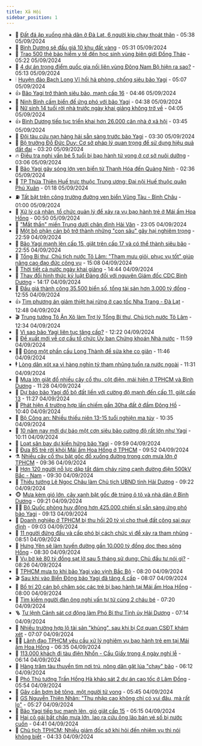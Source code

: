 ```yaml
---
title: Xã Hội
sidebar_position: 1
---
```


<!-- dantri-xa-hoi:START -->
- 🫣 [Đất đá ập xuống nhà dân ở Đà Lạt, 6 người kịp chạy thoát thân](https://dantri.com.vn/xa-hoi/dat-da-ap-xuong-nha-dan-o-da-lat-6-nguoi-kip-chay-thoat-than-20240905121552399.htm) - 05:38 05/09/2024
- 💼 [Bình Dương sẽ đấu giá 10 khu đất vàng](https://dantri.com.vn/xa-hoi/binh-duong-se-dau-gia-10-khu-dat-vang-20240905113302595.htm) - 05:31 05/09/2024
- 🎊 [Trao 500 thẻ bảo hiểm y tế đến học sinh vùng biên giới Đồng Tháp](https://dantri.com.vn/tam-long-nhan-ai/trao-500-the-bao-hiem-y-te-den-hoc-sinh-vung-bien-gioi-dong-thap-20240905100830141.htm) - 05:22 05/09/2024
- 🙉 [4 dự án trọng điểm quốc gia nối liên vùng Đông Nam Bộ hiện ra sao?](https://dantri.com.vn/xa-hoi/4-du-an-trong-diem-quoc-gia-noi-lien-vung-dong-nam-bo-hien-ra-sao-20240903162430948.htm) - 05:13 05/09/2024
- 🕯 [Huyện đảo Bạch Long Vĩ hối hả phòng, chống siêu bão Yagi](https://dantri.com.vn/xa-hoi/huyen-dao-bach-long-vi-hoi-ha-phong-chong-sieu-bao-yagi-20240905115715366.htm) - 05:07 05/09/2024
- 👍 [Bão Yagi trở thành siêu bão, mạnh cấp 16](https://dantri.com.vn/xa-hoi/bao-yagi-tro-thanh-sieu-bao-manh-cap-16-20240905114237410.htm) - 04:46 05/09/2024
- 🤖 [Ninh Bình cấm biển đế ứng phó với bão Yagi](https://dantri.com.vn/xa-hoi/ninh-binh-cam-bien-de-ung-pho-voi-bao-yagi-20240905111610893.htm) - 04:38 05/09/2024
- 🙉 [Nữ sinh 14 tuổi rời nhà trước ngày khai giảng không trở về](https://dantri.com.vn/xa-hoi/nu-sinh-14-tuoi-roi-nha-truoc-ngay-khai-giang-khong-tro-ve-20240905103115513.htm) - 04:05 05/09/2024
- 👍 [Bình Dương tiếp tục triển khai hơn 26.000 căn nhà ở xã hội](https://dantri.com.vn/xa-hoi/binh-duong-tiep-tuc-trien-khai-hon-26000-can-nha-o-xa-hoi-20240905101940971.htm) - 03:45 05/09/2024
- 🗽 [Đội tàu cứu nạn hàng hải sẵn sàng trước bão Yagi](https://dantri.com.vn/xa-hoi/doi-tau-cuu-nan-hang-hai-san-sang-truoc-bao-yagi-20240905102417787.htm) - 03:30 05/09/2024
- 🗽 [Bộ trưởng Đỗ Đức Duy: Cơ sở pháp lý quan trọng để sử dụng hiệu quả đất đai](https://dantri.com.vn/xa-hoi/bo-truong-do-duc-duy-co-so-phap-ly-quan-trong-de-su-dung-hieu-qua-dat-dai-20240905095537417.htm) - 03:20 05/09/2024
- 🔥 [Điều tra nghi vấn bé 5 tuổi bị bạo hành tử vong ở cơ sở nuôi dưỡng](https://dantri.com.vn/xa-hoi/dieu-tra-nghi-van-be-5-tuoi-bi-bao-hanh-tu-vong-o-co-so-nuoi-duong-20240905094705062.htm) - 03:06 05/09/2024
- 🦒 [Bão Yagi gây sóng lớn ven biển từ Thanh Hóa đến Quảng Ninh](https://dantri.com.vn/xa-hoi/bao-yagi-gay-song-lon-ven-bien-tu-thanh-hoa-den-quang-ninh-20240905093106292.htm) - 02:36 05/09/2024
- 🧐 [TP Thừa Thiên Huế trực thuộc Trung ương: Đại nội Huế thuộc quận Phú Xuân](https://dantri.com.vn/xa-hoi/tp-thua-thien-hue-truc-thuoc-trung-uong-dai-noi-hue-thuoc-quan-phu-xuan-20240905065939522.htm) - 01:18 05/09/2024
- ⛽️ [Tất bật trên công trường đường ven biển Vũng Tàu - Bình Châu](https://dantri.com.vn/xa-hoi/tat-bat-tren-cong-truong-duong-ven-bien-vung-tau-binh-chau-20240904001547967.htm) - 01:00 05/09/2024
- 🚀 [Xử lý cá nhân, tổ chức quản lý để xảy ra vụ bạo hành trẻ ở Mái ấm Hoa Hồng](https://dantri.com.vn/xa-hoi/xu-ly-ca-nhan-to-chuc-quan-ly-de-xay-ra-vu-bao-hanh-tre-o-mai-am-hoa-hong-20240905071144311.htm) - 00:50 05/09/2024
- 🦒 [&quot;Mắt thần&quot; miền Trung dưới chân đỉnh Hải Vân](https://dantri.com.vn/xa-hoi/mat-than-mien-trung-duoi-chan-dinh-hai-van-20240903220927794.htm) - 23:05 04/09/2024
- 🦅 [Một bộ phận cán bộ trở thành những &quot;con sâu&quot; gây hại nghiêm trọng](https://dantri.com.vn/xa-hoi/mot-bo-phan-can-bo-tro-thanh-nhung-con-sau-gay-hai-nghiem-trong-20240904222849220.htm) - 22:59 04/09/2024
- 🚀 [Bão Yagi mạnh lên cấp 15, giật trên cấp 17 và có thể thành siêu bão](https://dantri.com.vn/xa-hoi/bao-yagi-manh-len-cap-15-giat-tren-cap-17-va-co-the-thanh-sieu-bao-20240905054334863.htm) - 22:55 04/09/2024
- 🦅 [Tổng Bí thư, Chủ tịch nước Tô Lâm: &quot;Tham mưu giỏi, phục vụ tốt&quot; giúp nâng cao đạo đức công vụ](https://dantri.com.vn/xa-hoi/tong-bi-thu-chu-tich-nuoc-to-lam-tham-muu-gioi-phuc-vu-tot-giup-nang-cao-dao-duc-cong-vu-20240904220819410.htm) - 15:08 04/09/2024
- 🤠 [Thời tiết cả nước ngày khai giảng](https://dantri.com.vn/xa-hoi/thoi-tiet-ca-nuoc-ngay-khai-giang-20240904211614050.htm) - 14:44 04/09/2024
- 💄 [Thay đổi hình thức kỷ luật Đảng đối với nguyên Giám đốc CDC Bình Dương](https://dantri.com.vn/xa-hoi/thay-doi-hinh-thuc-ky-luat-dang-doi-voi-nguyen-giam-doc-cdc-binh-duong-20240904211329922.htm) - 14:17 04/09/2024
- 🥷 [Đấu giá thành công 35.500 biển số, tổng tài sản hơn 3.000 tỷ đồng](https://dantri.com.vn/xa-hoi/dau-gia-thanh-cong-35500-bien-so-tong-tai-san-hon-3000-ty-dong-20240904184431130.htm) - 12:55 04/09/2024
- 👍 [Tìm phương án giảm thiệt hại rừng ở cao tốc Nha Trang - Đà Lạt](https://dantri.com.vn/xa-hoi/tim-phuong-an-giam-thiet-hai-rung-o-cao-toc-nha-trang-da-lat-20240904165021492.htm) - 12:48 04/09/2024
- 🎬 [Trung tướng Tô Ân Xô làm Trợ lý Tổng Bí thư, Chủ tịch nước Tô Lâm](https://dantri.com.vn/xa-hoi/trung-tuong-to-an-xo-lam-tro-ly-tong-bi-thu-chu-tich-nuoc-to-lam-20240904193431300.htm) - 12:34 04/09/2024
- 🦒 [Vì sao bão Yagi liên tục tăng cấp?](https://dantri.com.vn/xa-hoi/vi-sao-bao-yagi-lien-tuc-tang-cap-20240904185530249.htm) - 12:22 04/09/2024
- 🌊 [Đề xuất mới về cơ cấu tổ chức Ủy ban Chứng khoán Nhà nước](https://dantri.com.vn/xa-hoi/de-xuat-moi-ve-co-cau-to-chuc-uy-ban-chung-khoan-nha-nuoc-20240904163342651.htm) - 11:59 04/09/2024
- 🧑‍💻 [Đóng một phần cầu Long Thành để sửa khe co giãn](https://dantri.com.vn/xa-hoi/dong-mot-phan-cau-long-thanh-de-sua-khe-co-gian-20240904183703231.htm) - 11:46 04/09/2024
- 🕴 [Lòng dân xót xa vì hàng nghìn tỷ tham nhũng tuồn ra nước ngoài](https://dantri.com.vn/xa-hoi/long-dan-xot-xa-vi-hang-nghin-ty-tham-nhung-tuon-ra-nuoc-ngoai-20240904174639290.htm) - 11:31 04/09/2024
- 🤔 [Mưa lớn giật đổ nhiều cây cổ thụ, cột điện, mái hiên ở TPHCM và Bình Dương](https://dantri.com.vn/xa-hoi/mua-lon-giat-do-nhieu-cay-co-thu-cot-dien-mai-hien-o-tphcm-va-binh-duong-20240904172314790.htm) - 11:28 04/09/2024
- 💄 [Dự báo bão Yagi đổ bộ đất liền với cường độ mạnh đến cấp 11, giật cấp 13](https://dantri.com.vn/xa-hoi/du-bao-bao-yagi-do-bo-dat-lien-voi-cuong-do-manh-den-cap-11-giat-cap-13-20240904181950058.htm) - 11:27 04/09/2024
- 🧠 [Phát hiện 4 trường hợp lấn chiếm gần 30ha đất ở đầm Đông Hồ](https://dantri.com.vn/xa-hoi/phat-hien-4-truong-hop-lan-chiem-gan-30ha-dat-o-dam-dong-ho-20240904172352155.htm) - 10:40 04/09/2024
- 🦣 [Bộ Công an: Nhiều thiếu niên 13-15 tuổi nghiện ma túy](https://dantri.com.vn/phap-luat/bo-cong-an-nhieu-thieu-nien-13-15-tuoi-nghien-ma-tuy-20240904172927221.htm) - 10:35 04/09/2024
- 💫 [10 năm nay mới dự báo một cơn siêu bão cường độ rất lớn như Yagi](https://dantri.com.vn/xa-hoi/10-nam-nay-moi-du-bao-mot-con-sieu-bao-cuong-do-rat-lon-nhu-yagi-20240904165255471.htm) - 10:11 04/09/2024
- 🚀 [Loạt sân bay dự kiến hứng bão Yagi](https://dantri.com.vn/xa-hoi/loat-san-bay-du-kien-hung-bao-yagi-20240904164757377.htm) - 09:59 04/09/2024
- 🤔 [Đưa 85 trẻ rời khỏi Mái ấm Hoa Hồng ở TPHCM](https://dantri.com.vn/xa-hoi/dua-85-tre-roi-khoi-mai-am-hoa-hong-o-tphcm-20240904164902254.htm) - 09:52 04/09/2024
- ⚗️ [Nhiều cây cổ thụ bật gốc đổ xuống đường trong cơn mưa lớn ở TPHCM](https://dantri.com.vn/xa-hoi/nhieu-cay-co-thu-bat-goc-do-xuong-duong-trong-con-mua-lon-o-tphcm-20240904163141955.htm) - 09:36 04/09/2024
- 🫶 [Hơn 120 người nỗ lực dập tắt đám cháy rừng cạnh đường điện 500kV Bắc - Nam](https://dantri.com.vn/xa-hoi/hon-120-nguoi-no-luc-dap-tat-dam-chay-rung-canh-duong-dien-500kv-bac-nam-20240904161700017.htm) - 09:30 04/09/2024
- 🌮 [Thiếu tướng Lê Ngọc Châu làm Chủ tịch UBND tỉnh Hải Dương](https://dantri.com.vn/xa-hoi/thieu-tuong-le-ngoc-chau-lam-chu-tich-ubnd-tinh-hai-duong-20240904160518822.htm) - 09:22 04/09/2024
- 🐵 [Mưa kèm gió lớn, cây xanh bật gốc đè trúng ô tô và nhà dân ở Bình Dương](https://dantri.com.vn/xa-hoi/mua-kem-gio-lon-cay-xanh-bat-goc-de-trung-o-to-va-nha-dan-o-binh-duong-20240904161313464.htm) - 09:21 04/09/2024
- 🧑‍🏫 [Bộ Quốc phòng huy động hơn 425.000 chiến sĩ sẵn sàng ứng phó bão Yagi](https://dantri.com.vn/xa-hoi/bo-quoc-phong-huy-dong-hon-425000-chien-si-san-sang-ung-pho-bao-yagi-20240904160111578.htm) - 09:13 04/09/2024
- 💫 [Doanh nghiệp ở TPHCM bị thu hồi 20 tỷ vì cho thuê đất công sai quy định](https://dantri.com.vn/xa-hoi/doanh-nghiep-o-tphcm-bi-thu-hoi-20-ty-vi-cho-thue-dat-cong-sai-quy-dinh-20240904155934540.htm) - 09:03 04/09/2024
- 🦩 [11 người đứng đầu và cấp phó bị cách chức vì để xảy ra tham nhũng](https://dantri.com.vn/xa-hoi/11-nguoi-dung-dau-va-cap-pho-bi-cach-chuc-vi-de-xay-ra-tham-nhung-20240904153516890.htm) - 08:51 04/09/2024
- 🦄 [Hưng Yên sẽ làm tuyến đường gần 10.000 tỷ đồng dọc theo sông Hồng](https://dantri.com.vn/xa-hoi/hung-yen-se-lam-tuyen-duong-gan-10000-ty-dong-doc-theo-song-hong-20240904152051556.htm) - 08:30 04/09/2024
- 💂 [Vụ bờ kè 80 tỷ đồng sạt lở sau 5 tháng sử dụng: Chủ đầu tư nói gì?](https://dantri.com.vn/xa-hoi/vu-bo-ke-80-ty-dong-sat-lo-sau-5-thang-su-dung-chu-dau-tu-noi-gi-20240904145853779.htm) - 08:26 04/09/2024
- 💄 [TPHCM mưa to khi bão Yagi vào vịnh Bắc Bộ](https://dantri.com.vn/xa-hoi/tphcm-mua-to-khi-bao-yagi-vao-vinh-bac-bo-20240904113501337.htm) - 08:20 04/09/2024
- 🎬 [Sau khi vào Biển Đông bão Yagi đã tăng 4 cấp](https://dantri.com.vn/xa-hoi/sau-khi-vao-bien-dong-bao-yagi-da-tang-4-cap-20240904145921632.htm) - 08:07 04/09/2024
- 👀 [Bố trí 20 cán bộ chăm sóc các trẻ bị bạo hành tại Mái ấm Hoa Hồng](https://dantri.com.vn/xa-hoi/bo-tri-20-can-bo-cham-soc-cac-tre-bi-bao-hanh-tai-mai-am-hoa-hong-20240904145447508.htm) - 08:00 04/09/2024
- 💃 [Tìm kiếm người đàn ông nghi vấn tự tử cùng 2 cháu bé](https://dantri.com.vn/xa-hoi/tim-kiem-nguoi-dan-ong-nghi-van-tu-tu-cung-2-chau-be-20240904134219528.htm) - 07:20 04/09/2024
- 🪜 [Tư lệnh Cảnh sát cơ động làm Phó Bí thư Tỉnh ủy Hải Dương](https://dantri.com.vn/xa-hoi/tu-lenh-canh-sat-co-dong-lam-pho-bi-thu-tinh-uy-hai-duong-20240904132909055.htm) - 07:14 04/09/2024
- 📝 [Nhiều trường hợp lộ tài sản &quot;khủng&quot;, sau khi bị Cơ quan CSĐT khám xét](https://dantri.com.vn/xa-hoi/nhieu-truong-hop-lo-tai-san-khung-sau-khi-bi-co-quan-csdt-kham-xet-20240904135026281.htm) - 07:07 04/09/2024
- 🧑‍💻 [Lãnh đạo TPHCM yêu cầu xử lý nghiêm vụ bạo hành trẻ em tại Mái ấm Hoa Hồng](https://dantri.com.vn/xa-hoi/lanh-dao-tphcm-yeu-cau-xu-ly-nghiem-vu-bao-hanh-tre-em-tai-mai-am-hoa-hong-20240904133056094.htm) - 06:35 04/09/2024
- 👺 [113.000 khách đi tàu điện Nhổn - Cầu Giấy trong 4 ngày nghỉ lễ](https://dantri.com.vn/xa-hoi/113000-khach-di-tau-dien-nhon-cau-giay-trong-4-ngay-nghi-le-20240904130220177.htm) - 06:14 04/09/2024
- 🌮 [Hàng trăm tàu thuyền tìm nơi trú, nông dân gặt lúa &quot;chạy&quot; bão](https://dantri.com.vn/xa-hoi/hang-tram-tau-thuyen-tim-noi-tru-nong-dan-gat-lua-chay-bao-20240904113812495.htm) - 06:12 04/09/2024
- 🤭 [Phó Thủ tướng Trần Hồng Hà khảo sát 2 dự án cao tốc ở Lâm Đồng](https://dantri.com.vn/xa-hoi/pho-thu-tuong-tran-hong-ha-khao-sat-2-du-an-cao-toc-o-lam-dong-20240904122216188.htm) - 05:54 04/09/2024
- 💪 [Gãy cần bơm bê tông, một người tử vong](https://dantri.com.vn/xa-hoi/gay-can-bom-be-tong-mot-nguoi-tu-vong-20240904121330571.htm) - 05:45 04/09/2024
- 🧰 [GS Nguyễn Thiện Nhân: &quot;Thu nhập cao không chỉ có vui đâu, mà rất lo&quot;](https://dantri.com.vn/xa-hoi/gs-nguyen-thien-nhan-thu-nhap-cao-khong-chi-co-vui-dau-ma-rat-lo-20240904090055567.htm) - 05:27 04/09/2024
- 🤡 [Bão Yagi tiếp tục mạnh lên, gió giật cấp 15](https://dantri.com.vn/xa-hoi/bao-yagi-tiep-tuc-manh-len-gio-giat-cap-15-20240904115649822.htm) - 05:15 04/09/2024
- 🦆 [Hai cô gái bất chấp mưa lớn, lao ra cứu ông lão bán vé số bị nước cuốn](https://dantri.com.vn/xa-hoi/hai-co-gai-bat-chap-mua-lon-lao-ra-cuu-ong-lao-ban-ve-so-bi-nuoc-cuon-20240904105808593.htm) - 04:41 04/09/2024
- 🦍 [Chủ tịch TPHCM: Nhiều giám đốc sở khi hỏi đến nhiệm vụ thì nói không biết](https://dantri.com.vn/xa-hoi/chu-tich-tphcm-nhieu-giam-doc-so-khi-hoi-den-nhiem-vu-thi-noi-khong-biet-20240904112623561.htm) - 04:33 04/09/2024<!-- dantri-xa-hoi:END -->
